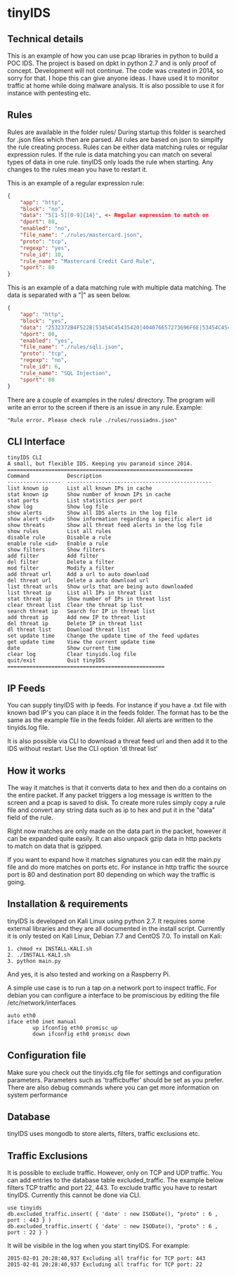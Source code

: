tinyIDS
====================

Technical details
---------------------
This is an example of how you can use pcap libraries in python to build a POC IDS.
The project is based on dpkt in python 2.7 and is only proof of concept. Development will not continue. The code was created in 2014, so sorry for that. I hope this can give anyone ideas. I have used it to monitor traffic at home while doing malware analysis. It is also possible to use it for instance with pentesting etc.

## Rules

Rules are available in the folder rules/
During startup this folder is searched for .json files which then are parsed. All rules are based on json to simpilfy the rule creating process.
Rules can be either data matching rules or regular expression rules. If the rule is data matching you can match on several types of data in one rule.
tinyIDS only loads the rule when starting. Any changes to the rules mean you have to restart it.

This is an example of a regular expression rule:

````json
{
    "app": "http",
    "block": "no",
    "data": "5[1-5][0-9]{14}", <- Regular expression to match on
    "dport": 80,
    "enabled": "no",
    "file_name": "./rules/mastercard.json",
    "proto": "tcp",
    "regexp": "yes",
    "rule_id": 10,
    "rule_name": "Mastercard Credit Card Rule",
    "sport": 80
}
````

This is an example of a data matching rule with multiple data matching. The data is separated with a "|" as seen below.

````json
{
    "app": "http",
    "block": "yes",
    "data": "2532372B4F522B|53454C45435420|404076657273696F6E|53454C454354202A",
    "dport": 80,
    "enabled": "yes",
    "file_name": "./rules/sqli.json",
    "proto": "tcp",
    "regexp": "no",
    "rule_id": 6,
    "rule_name": "SQL Injection",
    "sport": 80
}
````

There are a couple of examples in the rules/ directory. The program will write an error to the screen if there is an issue in any rule. Example:

````
"Rule error. Please check rule ./rules/russiadns.json"
````


## CLI Interface

````
tinyIDS CLI
A small, but flexible IDS. Keeping you paranoid since 2014.
===========================================================
Command            Description
-----------------  ----------------------------------------------
list known ip      List all known IPs in cache
stat known ip      Show number of known IPs in cache
stat ports         List statistics per port
show log           Show log file
show alerts        Show all IDS alerts in the log file
show alert <id>    Show information regarding a specific alert id
show threats       Show all threat feed alerts in the log file
show rules         List all rules
disable rule       Disable a rule
enable rule <id>   Enable a rule
show filters       Show filters
add filter         Add filter
del filter         Delete a filter
mod filter         Modify a filter
add threat url     Add a url to auto download
del threat url     Delete a auto download url
list threat urls   Show urls that are being auto downloaded
list threat ip     List all IPs in threat list
stat threat ip     Show number of IPs in threat list
clear threat list  Clear the threat ip list
search threat ip   Search for IP in threat list
add threat ip      Add new IP to threat list
del threat ip      Delete IP in threat list
dl threat list     Download threat list
set update time    Change the update time of the feed updates
get update time    View the current update time
date               Show current time
clear log          Clear tinyids.log file
quit/exit          Quit tinyIDS
==================================================
````

## IP Feeds

You can supply tinyIDS with ip feeds. For instance if you have a .txt file with known bad IP's you can place it in the feeds folder. The format has to be the same as the example file in the feeds folder.
All alerts are written to the tinyids.log file.

It is also possible via CLI to download a threat feed url and then add it to the IDS without restart.
Use the CLI option 'dl threat list'

## How it works

The way it matches is that it converts data to hex and then do a contains on the entire packet. If any packet triggers a log message is written to the screen and a pcap is saved to disk. 
To create more rules simply copy a rule file and convert any string data such as ip to hex and put it in the "data" field of the rule.

Right now matches are only made on the data part in the packet, however it can be expanded quite easily. It can also unpack gzip data in http packets to match on data that is gzipped.

If you want to expand how it matches signatures you can edit the main.py file and do more matches on ports etc.
For instance in  http traffic the source port is 80 and destination port 80 depending on which way the traffic is going.

## Installation & requirements

tinyIDS is developed on Kali Linux using python 2.7. It requires some external libraries and they are all documented in the install script.
Currently it is only tested on Kali Linux, Debian 7.7 and CentOS 7.0. To install on Kali:

````
1. chmod +x INSTALL-KALI.sh
2. ./INSTALL-KALI.sh
3. python main.py
````

And yes, it is also tested and working on a Raspberry Pi.

A simple use case is to run a tap on a network port to inspect traffic. For debian you can configure a interface to be promiscious by editing the file
 /etc/network/interfaces

````
auto eth0
iface eth0 inet manual
        up ifconfig eth0 promisc up
        down ifconfig eth0 promisc down
````

## Configuration file
Make sure you check out the tinyids.cfg file for settings and configuration parameters. Parameters such as 'trafficbuffer' should be set as you prefer.
There are also debug commands where you can get more information on system performance

## Database
tinyIDS uses mongodb to store alerts, filters, traffic exclusions etc. 

## Traffic Exclusions
It is possible to exclude traffic. However, only on TCP and UDP traffic. You can add entries to the database table excluded_traffic. The example below filters TCP traffic and port 22, 443.
To exclude traffic you have to restart tinyIDS. Currently this cannot be done via CLI.
```` mongodb
use tinyids
db.excluded_traffic.insert( { 'date' : new ISODate(), "proto" : 6 , port : 443 } )
db.excluded_traffic.insert( { 'date' : new ISODate(), "proto" : 6 , port : 22 } )
````
It will be visibile in the log when you start tinyIDS. For example:
````
2015-02-01 20:28:40,937 Excluding all traffic for TCP port: 443
2015-02-01 20:28:40,937 Excluding all traffic for TCP port: 22
````
